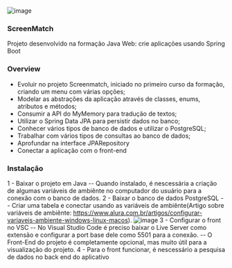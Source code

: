 ![image](https://github.com/user-attachments/assets/34d0fdd9-edae-4640-ae50-67f7963f0b1e)


### ScreenMatch

Projeto desenvolvido na formação Java Web: crie aplicações usando Spring Boot

### Overview

- Evoluir no projeto Screenmatch, iniciado no primeiro curso da formação, criando um menu com várias opções;
- Modelar as abstrações da aplicação através de classes, enums, atributos e métodos;
- Consumir a API do MyMemory para tradução de textos;
- Utilizar o Spring Data JPA para persistir dados no banco;
- Conhecer vários tipos de banco de dados e utilizar o PostgreSQL;
- Trabalhar com vários tipos de consultas ao banco de dados;
- Aprofundar na interface JPARepository
- Conectar a aplicação com o front-end

### Instalação

1 - Baixar o projeto em Java
-- Quando instalado, é nescessária a criação de algumas variáveis de ambiênte no computador do usuário para a conexão com o banco de dados.
2 - Baixar o banco de dados PostgreSQL
-- Criar uma tabela e conectar usando as variáveis de ambiênte(Artigo sobre variáveis de ambiênte: https://www.alura.com.br/artigos/configurar-variaveis-ambiente-windows-linux-macos).
![image](https://github.com/user-attachments/assets/f5ce24e4-91e1-42bf-8def-e05edb0a6c9d)
3 - Configurar o front no VSC
-- No Visual Studio Code é preciso baixar o Live Server como extensão e configurar a port base dele como 5501 para a conexão.
-- O Front-End do projeto é completamente opcional, mas muito útil para a visualização do projeto.
4 - Para o front funcionar, é nescessário a pesquisa de dados no back end do aplicativo
